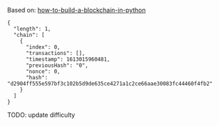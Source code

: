 Based on: [how-to-build-a-blockchain-in-python](https://www.activestate.com/blog/how-to-build-a-blockchain-in-python/)

```
{
  "length": 1,
  "chain": [
    {
      "index": 0,
      "transactions": [],
      "timestamp": 1613015960481,
      "previousHash": "0",
      "nonce": 0,
      "hash": "d2904ff555e597bf3c102b5d9de635ce4271a1c2ce66aae30083fc44460f4fb2"
    }
  ]
}
```

TODO: update difficulty
